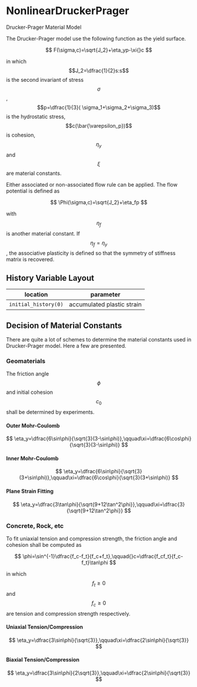 # NonlinearDruckerPrager

Drucker-Prager Material Model

The Drucker-Prager model use the following function as the yield surface.

$$
F(\sigma,c)=\sqrt{J_2}+\eta_yp-\xi{}c
$$

in which $$J_2=\dfrac{1}{2}s:s$$ is the second invariant of stress $$\sigma$$, $$p=\dfrac{1}{3}(
\sigma_1+\sigma_2+\sigma_3)$$ is the hydrostatic stress, $$c(\bar{\varepsilon_p})$$ is cohesion, $$\eta_y$$ and $$\xi$$
are material constants.

Either associated or non-associated flow rule can be applied. The flow potential is defined as

$$
\Phi(\sigma,c)=\sqrt{J_2}+\eta_fp
$$

with $$\eta_f$$ is another material constant. If $$\eta_f=\eta_y$$, the associative plasticity is defined so that the
symmetry of stiffness matrix is recovered.

## History Variable Layout

| location             | parameter                  |
|----------------------|----------------------------|
| `initial_history(0)` | accumulated plastic strain |

## Decision of Material Constants

There are quite a lot of schemes to determine the material constants used in Drucker-Prager model. Here a few are
presented.

### Geomaterials

The friction angle $$\phi$$ and initial cohesion $$c_0$$ shall be determined by experiments.

#### Outer Mohr-Coulomb

$$
\eta_y=\dfrac{6\sin\phi}{\sqrt{3}(3-\sin\phi)},\qquad\xi=\dfrac{6\cos\phi}{\sqrt{3}(3-\sin\phi)}
$$

#### Inner Mohr-Coulomb

$$
\eta_y=\dfrac{6\sin\phi}{\sqrt{3}(3+\sin\phi)},\qquad\xi=\dfrac{6\cos\phi}{\sqrt{3}(3+\sin\phi)}
$$

#### Plane Strain Fitting

$$
\eta_y=\dfrac{3\tan\phi}{\sqrt{9+12\tan^2\phi}},\qquad\xi=\dfrac{3}{\sqrt{9+12\tan^2\phi}}
$$

### Concrete, Rock, etc

To fit uniaxial tension and compression strength, the friction angle and cohesion shall be computed as

$$
\phi=\sin^{-1}\dfrac{f_c-f_t}{f_c+f_t},\qquad{}c=\dfrac{f_cf_t}{f_c-f_t}\tan\phi
$$

in which $$f_t\ge0$$ and $$f_c\ge0$$ are tension and compression strength respectively.

#### Uniaxial Tension/Compression

$$
\eta_y=\dfrac{3\sin\phi}{\sqrt{3}},\qquad\xi=\dfrac{2\sin\phi}{\sqrt{3}}
$$

#### Biaxial Tension/Compression

$$
\eta_y=\dfrac{3\sin\phi}{2\sqrt{3}},\qquad\xi=\dfrac{2\sin\phi}{\sqrt{3}}
$$
